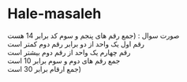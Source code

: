 # Hale-masaleh
صورت سوال :
(جمع رقم های پنجم و سوم کد برابر 14 هست
<br>
رقم اول یک واحد از دو برابر رقم دوم کمتر است
<br>
رقم چهارم یک واحد از رقم دوم بیشتر است
<br>
جمع رقم های دوم و سوم برابر 10 است
<br>
جمع ارقام برابر 30 است)
